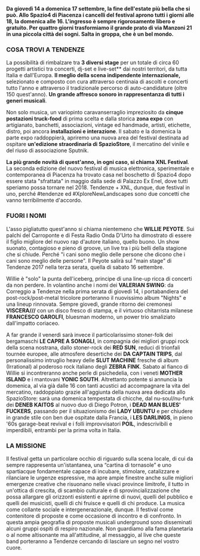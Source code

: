 **Da giovedì 14 a domenica 17 settembre, la fine dell'estate più bella che si può. Allo Spazio4 di Piacenza i cancelli del festival aprono tutti i giorni alle 18, la domenica alle 16. L'ingresso è sempre rigorosamente libero e gratuito. Per quattro giorni trasformiamo il grande prato di via Manzoni 21 in una piccola città dei sogni. Salta in groppa, che è un bel mondo.**

### COSA TROVI A TENDENZE

La possibilità di rimbalzare tra **3 diversi stage** per un totale di circa 60 progetti artistici tra concerti, dj-set e live-set** dai nostri territori, da tutta Italia e dall'Europa. **Il meglio della scena indipendente internazionale,** selezionato e composto con cura attraverso centinaia di ascolti e concerti tutto l'anno e attraverso il tradizionale percorso di auto-candidature (oltre 150 quest'anno). **Un grande affresco sonoro in rappresentanza di tutti i generi musicali**.

Non solo musica, un variopinto caravanserraglio impreziosito da **cinque postazioni truck-food** di prima scelta e dalla storica **zona expo** con artigianato, banchetti, associazioni, vintage ed handmade, artisti, etichette, distro, poi ancora **installazioni e interazione**. Il sabato e la domenica la parte expo raddoppierà, apriremo una nuova area del festival destinata ad ospitare **un'edizione straordinaria di SpazioStore**, il mercatino del vinile e del riuso di associazione Sputnik.

**La più grande novità di quest'anno, in ogni caso, si chiama XNL Festival**. La seconda edizione del nuovo festival di musica elettronica, sperimentale e contemporanea di Piacenza ha trovato casa nel boschetto di Spazio4 dopo essere stata "sfrattata" in maggio dalla sede di Palazzo Ex Enel, dove tutti speriamo possa tornare nel 2018. Tendenze + XNL, dunque, due festival in uno, perché #tendenze ed #XploreNewLandscapes sono due concetti che vanno terribilmente d'accordo.



### FUORI I NOMI
L'asso pigliatutto quest'anno si chiama nientemeno che **WILLIE PEYOTE**. Sui palchi del Carroponte e di Festa Radio Onda D'Urto ha dimostrato di essere il figlio migliore del nuovo rap d'autore italiano, quello buono. Un show suonato, contagioso e pieno di groove, un live tra i più belli della stagione che si chiude. Perché "i cani sono meglio delle persone che dicono che i cani sono meglio delle persone". Il Peyote salirà sul "main stage" di Tendenze 2017 nella terza serata, quella di sabato 16 settembre.

Willie è "solo" la punta dell'iceberg, principe di una line-up ricca di concerti da non perdere. In volantino anche i nomi dei **VALERIAN SWING**: da Correggio a Tendenze nella prima serata di giovedì 14, i portabandiera del post-rock/post-metal tricolore porteranno il nuovissimo album "Nights" e una lineup rinnovata. Sempre giovedì, grande ritorno dei cremonesi **VISCERA///** con un disco fresco di stampa, e il virtuoso chitarrista milanese **FRANCESCO GAROLFI**, bluesman moderno, un power trio smaliziato dall'impatto coriaceo.

A far grande il venerdì sarà invece il particolarissimo stoner-folk dei bergamaschi **LE CAPRE A SONAGLI**, in compagnia dei migliori gruppi rock della scena nostrana, dallo stoner-rock dei **RED SUN**, reduci di trionfali tournée europee, alle atmosfere desertiche dei **DA CAPTAIN TRIPS**, dal personalissimo intruglio heavy delle **SLUT MACHINE** fresche di album (Irrational) al poderoso rock italiano degli **ZEBRA FINK**. Sabato al fianco di Willie si incontreranno anche perle di psichedelia, con i veneti **MOTHER ISLAND** e i mantovani **YONIC SOUTH**. Altrettanto potente si annuncia la domenica, al via già dalle 16 con tanti acustici ad accompagnare la vita del mercatino, raddoppiato grazie all'aggiunta della nuova area dedicata allo SpazioStore: sarà una domenica tempestata di chicche, dal nu-soul/nu-funk dei **DENEB KAITOS** al nuovo duo di Diego Potron, i **DEAD MAN BLUES' FUCKERS**, passando per il situazionismo dei **LADY UBUNTU** e per chiudere in grande stile con ben due ospitate dalla Francia, i **LES DARLINGS**, in pieno '60s garage-beat revival e i folli improvvisatori **POIL**, indescrivibili e imperdibili, entrambi per la prima volta in Italia.

### LA MISSIONE

Il festival getta un particolare occhio di riguardo sulla scena locale, di cui da sempre rappresenta un'istantanea, una “cartina di tornasole” e uno spartiacque fondamentale capace di incubare, stimolare, catalizzare e rilanciare le urgenze espressive, ma apre ampie finestre anche sulle migliori emergenze creative che risuonano nelle vivaci province limitrofe, il tutto in un'ottica di crescita, di scambio culturale e di sprovincializzazione che possa allargare gli orizzonti esistenti e aprirne di nuovi, quelli del pubblico e quelli dei musicisti, quelli di chi fruisce e quelli di chi produce.
La musica come collante sociale e intergenerazionale, dunque. Il festival come contenitore di proposte e come occasione di incontro e di confronto. In questa ampia geografia di proposte musicali underground sono disseminati alcuni gruppi ospiti di respiro nazionale. Non guardiamo alla fama planetaria o al nome altisonante ma all'attitudine, al messaggio, al live che queste band porteranno a Tendenze cercando di lasciare un segno nel vostro cuore.
